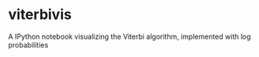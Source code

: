 viterbivis
==========

A IPython notebook visualizing the Viterbi algorithm, implemented with log probabilities

